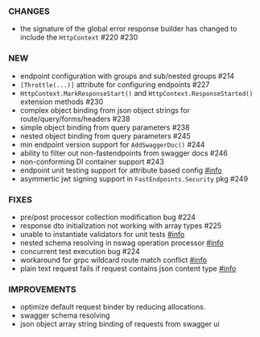 ### CHANGES
- the signature of the global error response builder has changed to include the `HttpContext` #220 #230

### NEW
- endpoint configuration with groups and sub/nested groups #214
- `[Throttle(...)]` attribute for configuring endpoints #227
- `HttpContext.MarkResponseStart()` and `HttpContext.ResponseStarted()` extension methods #230
- complex object binding from json object strings for route/query/forms/headers #238
- simple object binding from query parameters #238
- nested object binding from query parameters #245
- min endpoint version support for `AddSwaggerDoc()` #244
- ability to filter out non-fastendpoints from swagger docs #246
- non-conforming DI container support #243
- endpoint unit testing support for attribute based config [#info](https://discord.com/channels/933662816458645504/1021479855130427442)
- asymmertic jwt signing support in `FastEndpoints.Security` pkg #249

### FIXES
- pre/post processor collection modification bug #224
- response dto initialization not working with array types #225
- unable to instantiate validators for unit tests [#info](https://discord.com/channels/933662816458645504/1017889876521267263)
- nested schema resolving in nswag operation processor [#info](https://discord.com/channels/933662816458645504/1018565805555863572)
- concurrent test execution bug #224
- workaround for grpc wildcard route match conflict [#info](https://discord.com/channels/933662816458645504/1020806973689696388)
- plain text request fails if request contains json content type [#info](https://discord.com/channels/933662816458645504/1021819753016328253)

### IMPROVEMENTS
- optimize default request binder by reducing allocations.
- swagger schema resolving
- json object array string binding of requests from swagger ui